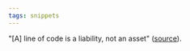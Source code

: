 ```yaml
---
tags: snippets
---
```


"\[A\] line of code is a liability, not an asset" ([source](http://continuousdelivery.com/2012/08/why-software-development-methodologies-suck/)).
